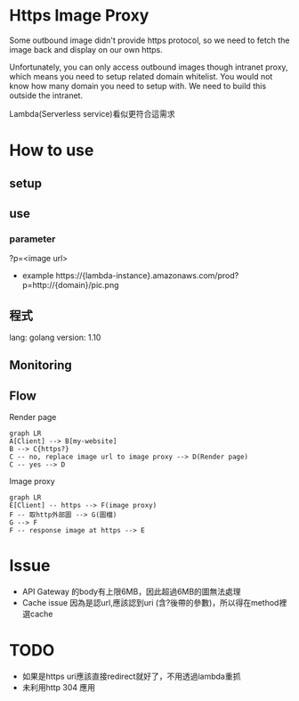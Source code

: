 # Https Image Proxy

Some outbound image didn't provide https protocol, so we need to fetch the image back and display on our own https.

Unfortunately, you can only access outbound images though intranet proxy, which means  you need to setup related domain whitelist. You would not know how many domain you need to setup with. We need to build this outside the intranet.

Lambda(Serverless service)看似更符合這需求

# How to use

## setup

## use

### parameter
?p=\<image url\>
- example
https://{lambda-instance}.amazonaws.com/prod?p=http://{domain}/pic.png

## 程式
lang: golang 
version: 1.10
## Monitoring

## Flow

Render page

```mermaid
graph LR
A[Client] --> B[my-website]
B --> C{https?}
C -- no, replace image url to image proxy --> D(Render page)
C -- yes --> D
```

Image proxy
```mermaid
graph LR
E[Client] -- https --> F(image proxy)
F -- 取http外部圖 --> G(圖檔)
G --> F
F -- response image at https --> E
```

# Issue
- API Gateway 的body有上限6MB，因此超過6MB的圖無法處理
- Cache issue 
因為是認url,應該認到uri (含?後帶的參數)，所以得在method裡選cache

# TODO
- 如果是https uri應該直接redirect就好了，不用透過lambda重抓
- 未利用http 304 應用

